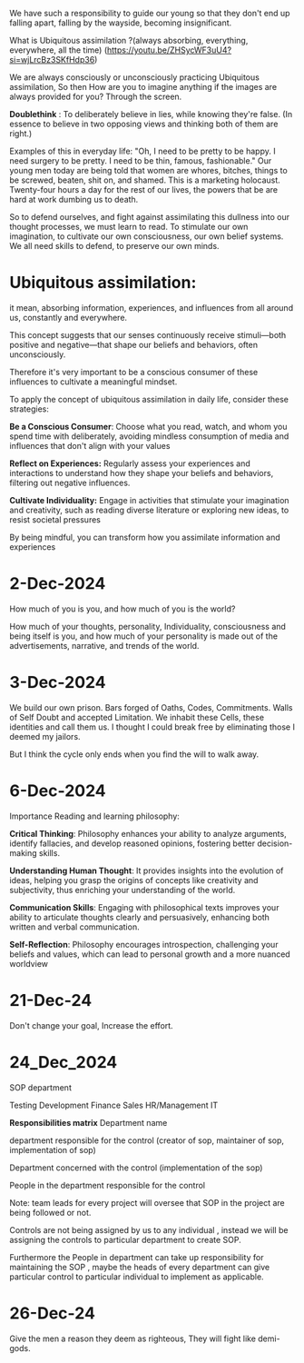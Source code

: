 
We have such a responsibility to guide our young so that they don't end up falling apart, falling by the wayside, becoming insignificant.








What is Ubiquitous assimilation ?(always absorbing, everything, everywhere, all the time) 
(https://youtu.be/ZHSycWF3uU4?si=wjLrcBz3SKfHdp36)

We are always consciously or unconsciously practicing Ubiquitous assimilation, So then
How are you to imagine anything if the images are always provided for you? Through the screen.

**Doublethink** : To deliberately believe in lies, while knowing they're false. (In essence to believe in two opposing views and thinking both of them are right.) 

Examples of this in everyday life: 
"Oh, I need to be pretty to be happy. I need surgery to be pretty. I need to be thin, famous, fashionable." 
Our young men today are being told that women are whores, bitches, things to be screwed, beaten, shit on, and shamed. 
This is a marketing holocaust. 
Twenty-four hours a day for the rest of our lives, the powers that be are hard at work dumbing us to death.

So to defend ourselves, and fight against assimilating this dullness into our thought processes, 
we must learn to read. 
To stimulate our own imagination, 
to cultivate our own consciousness, our own belief systems. 
We all need skills to defend, to preserve our own minds.

# **Ubiquitous assimilation**:  
it mean, absorbing information, experiences, and influences from all around us, constantly and everywhere.

This concept suggests that our senses continuously receive stimuli—both positive and negative—that shape our beliefs and behaviors, often unconsciously.

Therefore it's very important to be a conscious consumer of these influences to cultivate a meaningful mindset.



To apply the concept of ubiquitous assimilation in daily life, consider these strategies:

**Be a Conscious Consumer**: Choose what you read, watch, and whom you spend time with deliberately, avoiding mindless consumption of media and influences that don't align with your values

**Reflect on Experiences:** Regularly assess your experiences and interactions to understand how they shape your beliefs and behaviors, filtering out negative influences.

**Cultivate Individuality:** Engage in activities that stimulate your imagination and creativity, such as reading diverse literature or exploring new ideas, to resist societal pressures

By being mindful, you can transform how you assimilate information and experiences


# 2-Dec-2024

How much of you is you, and how much of you is the world?

How much of your thoughts, personality, Individuality, consciousness and being itself is you, and how much of your personality is made out of the advertisements, narrative, and trends of the world.


# **3-Dec-2024**

We build our own prison.
Bars forged of Oaths, Codes, Commitments.
Walls of Self Doubt and accepted Limitation.
We inhabit these Cells, these identities and call them us.
I thought I could break free by eliminating those I deemed my jailors.

But I think the cycle only ends when you find the will to walk away.

# 6-Dec-2024

Importance Reading and learning philosophy:

**Critical Thinking**: Philosophy enhances your ability to analyze arguments, identify fallacies, and develop reasoned opinions, fostering better decision-making skills.

**Understanding Human Thought**: It provides insights into the evolution of ideas, helping you grasp the origins of concepts like creativity and subjectivity, thus enriching your understanding of the world.

**Communication Skills**: Engaging with philosophical texts improves your ability to articulate thoughts clearly and persuasively, enhancing both written and verbal communication.

**Self-Reflection**: Philosophy encourages introspection, challenging your beliefs and values, which can lead to personal growth and a more nuanced worldview


# 21-Dec-24

Don't change your goal,
Increase the effort.


# 24_Dec_2024

SOP department 

Testing 
Development 
Finance
Sales 
HR/Management 
IT


**Responsibilities matrix** 
Department name 

department responsible for the control (creator of sop, maintainer of sop, implementation of sop)

Department concerned with the control (implementation of the sop)

People in the department responsible for the control 


Note: team leads for every project will oversee that SOP in the project are being followed or not.

Controls are not being assigned by us to any individual , instead we will be assigning the controls to particular department to create SOP.

Furthermore the People in department can take up responsibility for maintaining the SOP , maybe the heads of every department can give particular control to particular individual to implement as applicable.


# **26-Dec-24**

Give the men a reason they deem as righteous, They will fight like demi-gods.